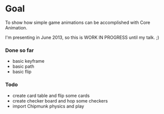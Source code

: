 # Goal

To show how simple game animations can be accomplished with Core Animation.

I'm presenting in June 2013, so this is WORK IN PROGRESS until my talk. ;)

### Done so far

* basic keyframe
* basic path
* basic flip

### Todo 

* create card table and flip some cards
* create checker board and hop some checkers
* import Chipmunk physics and play